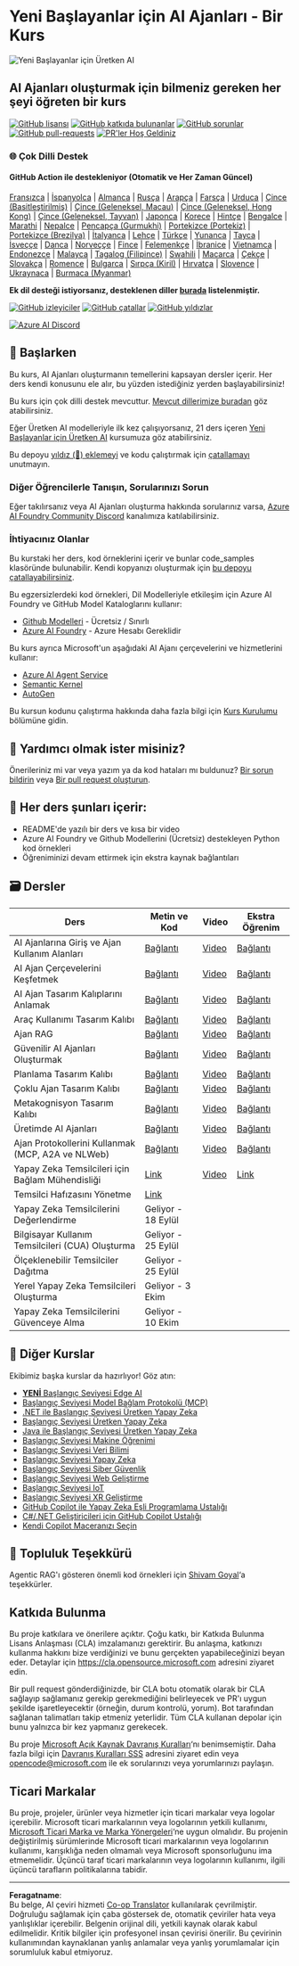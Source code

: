 <!--
CO_OP_TRANSLATOR_METADATA:
{
  "original_hash": "0c6a7a65974383f8467bb6adf3d34bc5",
  "translation_date": "2025-09-29T21:04:42+00:00",
  "source_file": "README.md",
  "language_code": "tr"
}
-->
# Yeni Başlayanlar için AI Ajanları - Bir Kurs

![Yeni Başlayanlar için Üretken AI](../../translated_images/repo-thumbnailv2.06f4a48036fde647f6ba4eb19f5651babe59bb30e972748afb349e47725d7601.tr.png)

## AI Ajanları oluşturmak için bilmeniz gereken her şeyi öğreten bir kurs

[![GitHub lisansı](https://img.shields.io/github/license/microsoft/ai-agents-for-beginners.svg)](https://github.com/microsoft/ai-agents-for-beginners/blob/master/LICENSE?WT.mc_id=academic-105485-koreyst)
[![GitHub katkıda bulunanlar](https://img.shields.io/github/contributors/microsoft/ai-agents-for-beginners.svg)](https://GitHub.com/microsoft/ai-agents-for-beginners/graphs/contributors/?WT.mc_id=academic-105485-koreyst)
[![GitHub sorunlar](https://img.shields.io/github/issues/microsoft/ai-agents-for-beginners.svg)](https://GitHub.com/microsoft/ai-agents-for-beginners/issues/?WT.mc_id=academic-105485-koreyst)
[![GitHub pull-requests](https://img.shields.io/github/issues-pr/microsoft/ai-agents-for-beginners.svg)](https://GitHub.com/microsoft/ai-agents-for-beginners/pulls/?WT.mc_id=academic-105485-koreyst)
[![PR'ler Hoş Geldiniz](https://img.shields.io/badge/PRs-welcome-brightgreen.svg?style=flat-square)](http://makeapullrequest.com?WT.mc_id=academic-105485-koreyst)

### 🌐 Çok Dilli Destek

#### GitHub Action ile destekleniyor (Otomatik ve Her Zaman Güncel)

[Fransızca](../fr/README.md) | [İspanyolca](../es/README.md) | [Almanca](../de/README.md) | [Rusça](../ru/README.md) | [Arapça](../ar/README.md) | [Farsça](../fa/README.md) | [Urduca](../ur/README.md) | [Çince (Basitleştirilmiş)](../zh/README.md) | [Çince (Geleneksel, Macau)](../mo/README.md) | [Çince (Geleneksel, Hong Kong)](../hk/README.md) | [Çince (Geleneksel, Tayvan)](../tw/README.md) | [Japonca](../ja/README.md) | [Korece](../ko/README.md) | [Hintçe](../hi/README.md) | [Bengalce](../bn/README.md) | [Marathi](../mr/README.md) | [Nepalce](../ne/README.md) | [Pencapça (Gurmukhi)](../pa/README.md) | [Portekizce (Portekiz)](../pt/README.md) | [Portekizce (Brezilya)](../br/README.md) | [İtalyanca](../it/README.md) | [Lehçe](../pl/README.md) | [Türkçe](./README.md) | [Yunanca](../el/README.md) | [Tayca](../th/README.md) | [İsveççe](../sv/README.md) | [Danca](../da/README.md) | [Norveççe](../no/README.md) | [Fince](../fi/README.md) | [Felemenkçe](../nl/README.md) | [İbranice](../he/README.md) | [Vietnamca](../vi/README.md) | [Endonezce](../id/README.md) | [Malayca](../ms/README.md) | [Tagalog (Filipince)](../tl/README.md) | [Swahili](../sw/README.md) | [Macarca](../hu/README.md) | [Çekçe](../cs/README.md) | [Slovakça](../sk/README.md) | [Romence](../ro/README.md) | [Bulgarca](../bg/README.md) | [Sırpça (Kiril)](../sr/README.md) | [Hırvatça](../hr/README.md) | [Slovence](../sl/README.md) | [Ukraynaca](../uk/README.md) | [Burmaca (Myanmar)](../my/README.md)

**Ek dil desteği istiyorsanız, desteklenen diller [burada](https://github.com/Azure/co-op-translator/blob/main/getting_started/supported-languages.md) listelenmiştir.**

[![GitHub izleyiciler](https://img.shields.io/github/watchers/microsoft/ai-agents-for-beginners.svg?style=social&label=Watch)](https://GitHub.com/microsoft/ai-agents-for-beginners/watchers/?WT.mc_id=academic-105485-koreyst)
[![GitHub çatallar](https://img.shields.io/github/forks/microsoft/ai-agents-for-beginners.svg?style=social&label=Fork)](https://GitHub.com/microsoft/ai-agents-for-beginners/network/?WT.mc_id=academic-105485-koreyst)
[![GitHub yıldızlar](https://img.shields.io/github/stars/microsoft/ai-agents-for-beginners.svg?style=social&label=Star)](https://GitHub.com/microsoft/ai-agents-for-beginners/stargazers/?WT.mc_id=academic-105485-koreyst)

[![Azure AI Discord](https://dcbadge.limes.pink/api/server/kzRShWzttr)](https://discord.gg/kzRShWzttr)

## 🌱 Başlarken

Bu kurs, AI Ajanları oluşturmanın temellerini kapsayan dersler içerir. Her ders kendi konusunu ele alır, bu yüzden istediğiniz yerden başlayabilirsiniz!

Bu kurs için çok dilli destek mevcuttur. [Mevcut dillerimize buradan](../..) göz atabilirsiniz.

Eğer Üretken AI modelleriyle ilk kez çalışıyorsanız, 21 ders içeren [Yeni Başlayanlar için Üretken AI](https://aka.ms/genai-beginners) kursumuza göz atabilirsiniz.

Bu depoyu [yıldız (🌟) eklemeyi](https://docs.github.com/en/get-started/exploring-projects-on-github/saving-repositories-with-stars?WT.mc_id=academic-105485-koreyst) ve kodu çalıştırmak için [çatallamayı](https://github.com/microsoft/ai-agents-for-beginners/fork) unutmayın.

### Diğer Öğrencilerle Tanışın, Sorularınızı Sorun

Eğer takılırsanız veya AI Ajanları oluşturma hakkında sorularınız varsa, [Azure AI Foundry Community Discord](https://aka.ms/ai-agents/discord) kanalımıza katılabilirsiniz.

### İhtiyacınız Olanlar

Bu kurstaki her ders, kod örneklerini içerir ve bunlar code_samples klasöründe bulunabilir. Kendi kopyanızı oluşturmak için [bu depoyu çatallayabilirsiniz](https://github.com/microsoft/ai-agents-for-beginners/fork).

Bu egzersizlerdeki kod örnekleri, Dil Modelleriyle etkileşim için Azure AI Foundry ve GitHub Model Kataloglarını kullanır:

- [Github Modelleri](https://aka.ms/ai-agents-beginners/github-models) - Ücretsiz / Sınırlı
- [Azure AI Foundry](https://aka.ms/ai-agents-beginners/ai-foundry) - Azure Hesabı Gereklidir

Bu kurs ayrıca Microsoft'un aşağıdaki AI Ajanı çerçevelerini ve hizmetlerini kullanır:

- [Azure AI Agent Service](https://aka.ms/ai-agents-beginners/ai-agent-service)
- [Semantic Kernel](https://aka.ms/ai-agents-beginners/semantic-kernel)
- [AutoGen](https://aka.ms/ai-agents/autogen)

Bu kursun kodunu çalıştırma hakkında daha fazla bilgi için [Kurs Kurulumu](./00-course-setup/README.md) bölümüne gidin.

## 🙏 Yardımcı olmak ister misiniz?

Önerileriniz mi var veya yazım ya da kod hataları mı buldunuz? [Bir sorun bildirin](https://github.com/microsoft/ai-agents-for-beginners/issues?WT.mc_id=academic-105485-koreyst) veya [Bir pull request oluşturun](https://github.com/microsoft/ai-agents-for-beginners/pulls?WT.mc_id=academic-105485-koreyst).

## 📂 Her ders şunları içerir:

- README'de yazılı bir ders ve kısa bir video
- Azure AI Foundry ve Github Modellerini (Ücretsiz) destekleyen Python kod örnekleri
- Öğreniminizi devam ettirmek için ekstra kaynak bağlantıları

## 🗃️ Dersler

| **Ders**                                     | **Metin ve Kod**                                 | **Video**                                                  | **Ekstra Öğrenim**                                                                     |
|----------------------------------------------|-------------------------------------------------|------------------------------------------------------------|----------------------------------------------------------------------------------------|
| AI Ajanlarına Giriş ve Ajan Kullanım Alanları | [Bağlantı](./01-intro-to-ai-agents/README.md)   | [Video](https://youtu.be/3zgm60bXmQk?si=z8QygFvYQv-9WtO1)  | [Bağlantı](https://aka.ms/ai-agents-beginners/collection?WT.mc_id=academic-105485-koreyst) |
| AI Ajan Çerçevelerini Keşfetmek              | [Bağlantı](./02-explore-agentic-frameworks/README.md) | [Video](https://youtu.be/ODwF-EZo_O8?si=Vawth4hzVaHv-u0H)  | [Bağlantı](https://aka.ms/ai-agents-beginners/collection?WT.mc_id=academic-105485-koreyst) |
| AI Ajan Tasarım Kalıplarını Anlamak          | [Bağlantı](./03-agentic-design-patterns/README.md) | [Video](https://youtu.be/m9lM8qqoOEA?si=BIzHwzstTPL8o9GF)  | [Bağlantı](https://aka.ms/ai-agents-beginners/collection?WT.mc_id=academic-105485-koreyst) |
| Araç Kullanımı Tasarım Kalıbı                | [Bağlantı](./04-tool-use/README.md)             | [Video](https://youtu.be/vieRiPRx-gI?si=2z6O2Xu2cu_Jz46N)  | [Bağlantı](https://aka.ms/ai-agents-beginners/collection?WT.mc_id=academic-105485-koreyst) |
| Ajan RAG                                     | [Bağlantı](./05-agentic-rag/README.md)          | [Video](https://youtu.be/WcjAARvdL7I?si=gKPWsQpKiIlDH9A3)  | [Bağlantı](https://aka.ms/ai-agents-beginners/collection?WT.mc_id=academic-105485-koreyst) |
| Güvenilir AI Ajanları Oluşturmak             | [Bağlantı](./06-building-trustworthy-agents/README.md) | [Video](https://youtu.be/iZKkMEGBCUQ?si=jZjpiMnGFOE9L8OK ) | [Bağlantı](https://aka.ms/ai-agents-beginners/collection?WT.mc_id=academic-105485-koreyst) |
| Planlama Tasarım Kalıbı                      | [Bağlantı](./07-planning-design/README.md)      | [Video](https://youtu.be/kPfJ2BrBCMY?si=6SC_iv_E5-mzucnC)  | [Bağlantı](https://aka.ms/ai-agents-beginners/collection?WT.mc_id=academic-105485-koreyst) |
| Çoklu Ajan Tasarım Kalıbı                    | [Bağlantı](./08-multi-agent/README.md)          | [Video](https://youtu.be/V6HpE9hZEx0?si=rMgDhEu7wXo2uo6g)  | [Bağlantı](https://aka.ms/ai-agents-beginners/collection?WT.mc_id=academic-105485-koreyst) |
| Metakognisyon Tasarım Kalıbı                 | [Bağlantı](./09-metacognition/README.md)        | [Video](https://youtu.be/His9R6gw6Ec?si=8gck6vvdSNCt6OcF)  | [Bağlantı](https://aka.ms/ai-agents-beginners/collection?WT.mc_id=academic-105485-koreyst) |
| Üretimde AI Ajanları                         | [Bağlantı](./10-ai-agents-production/README.md) | [Video](https://youtu.be/l4TP6IyJxmQ?si=31dnhexRo6yLRJDl)  | [Bağlantı](https://aka.ms/ai-agents-beginners/collection?WT.mc_id=academic-105485-koreyst) |
| Ajan Protokollerini Kullanmak (MCP, A2A ve NLWeb) | [Bağlantı](./11-agentic-protocols/README.md)    | [Video](https://youtu.be/X-Dh9R3Opn8)                                 | [Bağlantı](https://aka.ms/ai-agents-beginners/collection?WT.mc_id=academic-105485-koreyst) |
| Yapay Zeka Temsilcileri için Bağlam Mühendisliği | [Link](./12-context-engineering/README.md)         | [Video](https://youtu.be/F5zqRV7gEag)                                 | [Link](https://aka.ms/ai-agents-beginners/collection?WT.mc_id=academic-105485-koreyst) |
| Temsilci Hafızasını Yönetme                      | [Link](./13-agent-memory/README.md)     |                                                            |                                                                                        |
| Yapay Zeka Temsilcilerini Değerlendirme          | Geliyor - 18 Eylül                                  |                                                            |                                                                                        |
| Bilgisayar Kullanım Temsilcileri (CUA) Oluşturma | Geliyor - 25 Eylül                                  |                                                            |                                                                                        |
| Ölçeklenebilir Temsilciler Dağıtma               | Geliyor - 25 Eylül                                  |                                                            |                                                                                        |
| Yerel Yapay Zeka Temsilcileri Oluşturma          | Geliyor - 3 Ekim                                    |                                                            |                                                                                        |
| Yapay Zeka Temsilcilerini Güvenceye Alma         | Geliyor - 10 Ekim                                   |                                                            |                                                                                        |

## 🎒 Diğer Kurslar

Ekibimiz başka kurslar da hazırlıyor! Göz atın:

- [**YENİ** Başlangıç Seviyesi Edge AI](https://github.com/microsoft/edgeai-for-beginners?WT.mc_id=academic-105485-koreyst)
- [Başlangıç Seviyesi Model Bağlam Protokolü (MCP)](https://github.com/microsoft/mcp-for-beginners?WT.mc_id=academic-105485-koreyst)
- [.NET ile Başlangıç Seviyesi Üretken Yapay Zeka](https://github.com/microsoft/Generative-AI-for-beginners-dotnet?WT.mc_id=academic-105485-koreyst)
- [Başlangıç Seviyesi Üretken Yapay Zeka](https://github.com/microsoft/generative-ai-for-beginners?WT.mc_id=academic-105485-koreyst)
- [Java ile Başlangıç Seviyesi Üretken Yapay Zeka](https://github.com/microsoft/generative-ai-for-beginners-java?WT.mc_id=academic-105485-koreyst)
- [Başlangıç Seviyesi Makine Öğrenimi](https://aka.ms/ml-beginners?WT.mc_id=academic-105485-koreyst)
- [Başlangıç Seviyesi Veri Bilimi](https://aka.ms/datascience-beginners?WT.mc_id=academic-105485-koreyst)
- [Başlangıç Seviyesi Yapay Zeka](https://aka.ms/ai-beginners?WT.mc_id=academic-105485-koreyst)
- [Başlangıç Seviyesi Siber Güvenlik](https://github.com/microsoft/Security-101??WT.mc_id=academic-96948-sayoung)
- [Başlangıç Seviyesi Web Geliştirme](https://aka.ms/webdev-beginners?WT.mc_id=academic-105485-koreyst)
- [Başlangıç Seviyesi IoT](https://aka.ms/iot-beginners?WT.mc_id=academic-105485-koreyst)
- [Başlangıç Seviyesi XR Geliştirme](https://github.com/microsoft/xr-development-for-beginners?WT.mc_id=academic-105485-koreyst)
- [GitHub Copilot ile Yapay Zeka Eşli Programlama Ustalığı](https://aka.ms/GitHubCopilotAI?WT.mc_id=academic-105485-koreyst)
- [C#/.NET Geliştiricileri için GitHub Copilot Ustalığı](https://github.com/microsoft/mastering-github-copilot-for-dotnet-csharp-developers?WT.mc_id=academic-105485-koreyst)
- [Kendi Copilot Maceranızı Seçin](https://github.com/microsoft/CopilotAdventures?WT.mc_id=academic-105485-koreyst)

## 🌟 Topluluk Teşekkürü

Agentic RAG'ı gösteren önemli kod örnekleri için [Shivam Goyal](https://www.linkedin.com/in/shivam2003/)‘a teşekkürler. 

## Katkıda Bulunma

Bu proje katkılara ve önerilere açıktır. Çoğu katkı, bir Katkıda Bulunma Lisans Anlaşması (CLA) imzalamanızı gerektirir. Bu anlaşma, katkınızı kullanma hakkını bize verdiğinizi ve bunu gerçekten yapabileceğinizi beyan eder. Detaylar için <https://cla.opensource.microsoft.com> adresini ziyaret edin.

Bir pull request gönderdiğinizde, bir CLA botu otomatik olarak bir CLA sağlayıp sağlamanız gerekip gerekmediğini belirleyecek ve PR'ı uygun şekilde işaretleyecektir (örneğin, durum kontrolü, yorum). Bot tarafından sağlanan talimatları takip etmeniz yeterlidir. Tüm CLA kullanan depolar için bunu yalnızca bir kez yapmanız gerekecek.

Bu proje [Microsoft Açık Kaynak Davranış Kuralları](https://opensource.microsoft.com/codeofconduct/)‘nı benimsemiştir. Daha fazla bilgi için [Davranış Kuralları SSS](https://opensource.microsoft.com/codeofconduct/faq/) adresini ziyaret edin veya [opencode@microsoft.com](mailto:opencode@microsoft.com) ile ek sorularınızı veya yorumlarınızı paylaşın.

## Ticari Markalar

Bu proje, projeler, ürünler veya hizmetler için ticari markalar veya logolar içerebilir. Microsoft ticari markalarının veya logolarının yetkili kullanımı, [Microsoft Ticari Marka ve Marka Yönergeleri](https://www.microsoft.com/legal/intellectualproperty/trademarks/usage/general)‘ne uygun olmalıdır. Bu projenin değiştirilmiş sürümlerinde Microsoft ticari markalarının veya logolarının kullanımı, karışıklığa neden olmamalı veya Microsoft sponsorluğunu ima etmemelidir. Üçüncü taraf ticari markalarının veya logolarının kullanımı, ilgili üçüncü tarafların politikalarına tabidir.

---

**Feragatname**:  
Bu belge, AI çeviri hizmeti [Co-op Translator](https://github.com/Azure/co-op-translator) kullanılarak çevrilmiştir. Doğruluğu sağlamak için çaba göstersek de, otomatik çeviriler hata veya yanlışlıklar içerebilir. Belgenin orijinal dili, yetkili kaynak olarak kabul edilmelidir. Kritik bilgiler için profesyonel insan çevirisi önerilir. Bu çevirinin kullanımından kaynaklanan yanlış anlamalar veya yanlış yorumlamalar için sorumluluk kabul etmiyoruz.